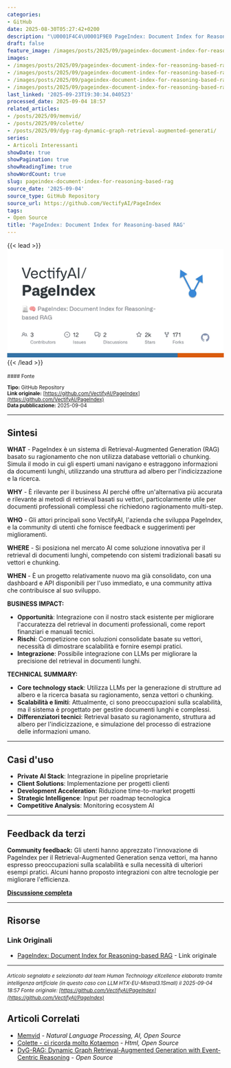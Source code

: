 ```yaml
---
categories:
- GitHub
date: 2025-08-30T05:27:42+0200
description: "\U0001F4C4\U0001F9E0 PageIndex: Document Index for Reasoning-based RAG"
draft: false
feature_image: /images/posts/2025/09/pageindex-document-index-for-reasoning-based-rag-featured.webp
images:
- /images/posts/2025/09/pageindex-document-index-for-reasoning-based-rag-featured.webp
- /images/posts/2025/09/pageindex-document-index-for-reasoning-based-rag-2.webp
- /images/posts/2025/09/pageindex-document-index-for-reasoning-based-rag-4.webp
- /images/posts/2025/09/pageindex-document-index-for-reasoning-based-rag-6.webp
last_linked: '2025-09-23T19:30:34.040523'
processed_date: 2025-09-04 18:57
related_articles:
- /posts/2025/09/memvid/
- /posts/2025/09/colette/
- /posts/2025/09/dyg-rag-dynamic-graph-retrieval-augmented-generati/
series:
- Articoli Interessanti
showDate: true
showPagination: true
showReadingTime: true
showWordCount: true
slug: pageindex-document-index-for-reasoning-based-rag
source_date: '2025-09-04'
source_type: GitHub Repository
source_url: https://github.com/VectifyAI/PageIndex
tags:
- Open Source
title: 'PageIndex: Document Index for Reasoning-based RAG'
---
```


{{< lead >}}
![Featured image](/images/posts/2025/09/pageindex-document-index-for-reasoning-based-rag-featured.webp)
{{< /lead >}}

<small>
#### Fonte

**Tipo:** GitHub Repository  
**Link originale:** [https://github.com/VectifyAI/PageIndex](https://github.com/VectifyAI/PageIndex)  
**Data pubblicazione:** 2025-09-04

</small>

---

## Sintesi

**WHAT** - PageIndex è un sistema di Retrieval-Augmented Generation (RAG) basato su ragionamento che non utilizza database vettoriali o chunking. Simula il modo in cui gli esperti umani navigano e estraggono informazioni da documenti lunghi, utilizzando una struttura ad albero per l'indicizzazione e la ricerca.

**WHY** - È rilevante per il business AI perché offre un'alternativa più accurata e rilevante ai metodi di retrieval basati su vettori, particolarmente utile per documenti professionali complessi che richiedono ragionamento multi-step.

**WHO** - Gli attori principali sono VectifyAI, l'azienda che sviluppa PageIndex, e la community di utenti che fornisce feedback e suggerimenti per miglioramenti.

**WHERE** - Si posiziona nel mercato AI come soluzione innovativa per il retrieval di documenti lunghi, competendo con sistemi tradizionali basati su vettori e chunking.

**WHEN** - È un progetto relativamente nuovo ma già consolidato, con una dashboard e API disponibili per l'uso immediato, e una community attiva che contribuisce al suo sviluppo.

**BUSINESS IMPACT:**
- **Opportunità**: Integrazione con il nostro stack esistente per migliorare l'accuratezza del retrieval in documenti professionali, come report finanziari e manuali tecnici.
- **Rischi**: Competizione con soluzioni consolidate basate su vettori, necessità di dimostrare scalabilità e fornire esempi pratici.
- **Integrazione**: Possibile integrazione con LLMs per migliorare la precisione del retrieval in documenti lunghi.

**TECHNICAL SUMMARY:**
- **Core technology stack**: Utilizza LLMs per la generazione di strutture ad albero e la ricerca basata su ragionamento, senza vettori o chunking.
- **Scalabilità e limiti**: Attualmente, ci sono preoccupazioni sulla scalabilità, ma il sistema è progettato per gestire documenti lunghi e complessi.
- **Differenziatori tecnici**: Retrieval basato su ragionamento, struttura ad albero per l'indicizzazione, e simulazione del processo di estrazione delle informazioni umano.

---

## Casi d'uso

- **Private AI Stack**: Integrazione in pipeline proprietarie
- **Client Solutions**: Implementazione per progetti clienti
- **Development Acceleration**: Riduzione time-to-market progetti
- **Strategic Intelligence**: Input per roadmap tecnologica
- **Competitive Analysis**: Monitoring ecosystem AI

---

## Feedback da terzi

**Community feedback:** Gli utenti hanno apprezzato l'innovazione di PageIndex per il Retrieval-Augmented Generation senza vettori, ma hanno espresso preoccupazioni sulla scalabilità e sulla necessità di ulteriori esempi pratici. Alcuni hanno proposto integrazioni con altre tecnologie per migliorare l'efficienza.

**[Discussione completa](https://github.com/VectifyAI/PageIndex/blob/main/cookbook/pageindex_RAG_simple.ipynb)**

---


## Risorse

### Link Originali
- [PageIndex: Document Index for Reasoning-based RAG](https://github.com/VectifyAI/PageIndex) - Link originale


---

*<small>Articolo segnalato e selezionato dal team Human Technology eXcellence elaborato tramite intelligenza artificiale (in questo caso con LLM HTX-EU-Mistral3.1Small) il 2025-09-04 18:57
Fonte originale: [https://github.com/VectifyAI/PageIndex](https://github.com/VectifyAI/PageIndex)</small>*

## Articoli Correlati

- [Memvid](/posts/2025/09/memvid/) - *Natural Language Processing, AI, Open Source*
- [Colette - ci ricorda molto Kotaemon](/posts/2025/09/colette/) - *Html, Open Source*
- [DyG-RAG: Dynamic Graph Retrieval-Augmented Generation with Event-Centric Reasoning](/posts/2025/09/dyg-rag-dynamic-graph-retrieval-augmented-generati/) - *Open Source*
